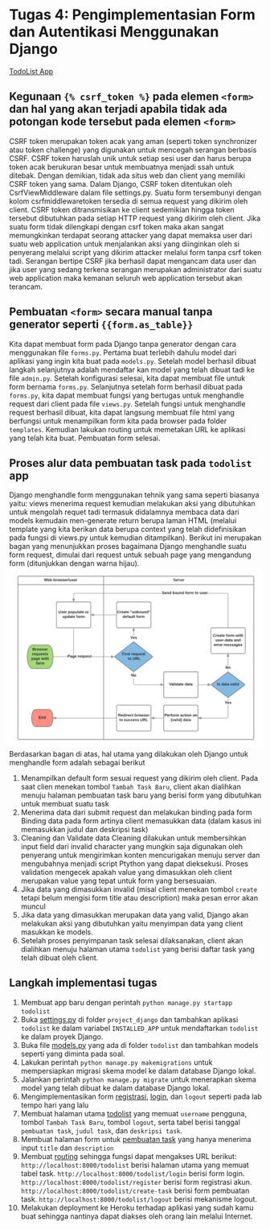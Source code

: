 # Tugas 4: Pengimplementasian Form dan Autentikasi Menggunakan Django

[TodoList App](https://pbp-tugas2.herokuapp.com/todolist/)

## Kegunaan `{% csrf_token %}` pada elemen `<form>` dan hal yang akan terjadi apabila tidak ada potongan kode tersebut pada elemen `<form>`

CSRF token merupakan token acak yang aman (seperti token synchronizer atau token challenge) yang digunakan untuk mencegah serangan berbasis CSRF. CSRF token haruslah unik untuk setiap sesi user dan harus berupa token acak berukuran besar untuk membuatnya menjadi ssah untuk ditebak. Dengan demikian, tidak ada situs web dan client yang memiliki CSRF token yang sama. Dalam Django, CSRF token ditentukan oleh CsrfViewMiddleware dalam file settings.py. Suatu form tersembunyi dengan kolom csrfmiddlewaretoken tersedia di semua request yang dikirim oleh client. CSRF token ditransmisikan ke client sedemikian hingga token tersebut dibutuhkan pada setiap HTTP request yang dikirim oleh client.
Jika suatu form tidak dilengkapi dengan csrf token maka akan sangat memungkinkan terdapat seorang attacker yang dapat memaksa user dari suatu web application untuk menjalankan aksi yang diinginkan oleh si penyerang melalui script yang dikirim attacker melalui form tanpa csrf token tadi. Serangan bertipe CSRF jika berhasil dapat mengancam data user dan jika user yang sedang terkena serangan merupakan administrator dari suatu web application maka kemanan seluruh web application tersebut akan terancam.

## Pembuatan `<form>` secara manual tanpa generator seperti `{{form.as_table}}`

Kita dapat membuat form pada Django tanpa generator dengan cara menggunakan file `forms.py`. Pertama buat terlebih dahulu model dari aplikasi yang ingin kita buat pada `models.py`. Setelah model berhasil dibuat langkah selanjutnya adalah mendaftar kan model yang telah dibuat tadi ke file `admin.py`. Setelah konfigurasi selesai, kita dapat membuat file untuk form bernama `forms.py`. Selanjutnya setelah form berhasil dibuat pada `forms.py`, kita dapat membuat fungsi yang bertugas untuk menghandle request dari client pada file `views.py`. Setelah fungsi untuk menghandle request berhasil dibuat, kita dapat langsung membuat file html yang berfungsi untuk menampilkan form kita pada browser pada folder `templates`. Kemudian lakukan routing untuk memetakan URL ke aplikasi yang telah kita buat. Pembuatan form selesai.

## Proses alur data pembuatan task pada `todolist` app

Django menghandle form menggunakan tehnik yang sama seperti biasanya yaitu: views menerima request kemudian melakukan aksi yang dibutuhkan untuk mengolah requet tadi termasuk didalamnya membaca data dari models kemudain men-generate return berupa laman HTML (melalui template yang kita berikan data berupa context yang telah didefinisikan pada fungsi di views.py untuk kemudian ditampilkan). Berikut ini merupakan bagan yang menunjukkan proses bagaimana Django menghandle suatu form request, dimulai dari request untuk sebuah page yang mengandung form (ditunjukkan dengan warna hijau).
![Bagan](https://github.com/electyrion/tugas2-pbp/blob/main/todolist/assets/images/form_handling.png)
Berdasarkan bagan di atas, hal utama yang dilakukan oleh Django untuk menghandle form adalah sebagai berikut

1. Menampilkan default form sesuai request yang dikirim oleh client.
    Pada saat clien menekan tombol `Tambah Task Baru`, client akan dialihkan menuju halaman pembuatan task baru yang berisi form yang dibutuhkan untuk membuat suatu task
2. Menerima data dari submit request dan melakukan binding pada form
    Binding data pada form artinya client memasukkan data (dalam kasus ini memasukkan judul dan deskripsi task)
3. Cleaning dan Validate data
    Cleaning dilakukan untuk membersihkan input field dari invalid character yang mungkin saja digunakan oleh penyerang untuk mengirimkan konten mencurigakan menuju server dan mengubahnya menjadi script Ptython yang dapat dieksekusi.
    Proses validation mengecek apakah value yang dimasukkan oleh client merupakan value yang tepat untuk form yang bersesuaian.
4. Jika data yang dimasukkan invalid (misal client menekan tombol `create` tetapi belum mengisi form title atau description) maka pesan error akan muncul
5. Jika data yang dimasukkan merupakan data yang valid, Django akan melakukan aksi yang dibutuhkan yaitu menyimpan data yang client masukkan ke models.
6. Setelah proses penyimpanan task selesai dilaksanakan, client akan dialihkan menuju halaman utama `todolist` yang berisi daftar task yang telah dibuat oleh client.

## Langkah implementasi tugas

1. Membuat app baru dengan perintah `python manage.py startapp todolist`
2. Buka [settings.py](https://github.com/electyrion/tugas2-pbp/blob/main/project_django/settings.py) di folder `project_django` dan tambahkan aplikasi `todolist` ke dalam variabel `INSTALLED_APP` untuk mendaftarkan `todolist` ke dalam proyek Django.
3. Buka file [models.py](https://github.com/electyrion/tugas2-pbp/blob/main/todolist/models.py) yang ada di folder `todolist` dan tambahkan models seperti yang diminta pada soal.
4. Lakukan perintah `python manage.py makemigrations` untuk mempersiapkan migrasi skema model ke dalam database Django lokal.
5. Jalankan perintah `python manage.py migrate` untuk menerapkan skema model yang telah dibuat ke dalam database Django lokal.
6. Mengimplementasikan form [registrasi](https://github.com/electyrion/tugas2-pbp/blob/main/todolist/templates/register.html), [login](https://github.com/electyrion/tugas2-pbp/blob/main/todolist/templates/login.html), dan `logout` seperti pada lab tempo hari yang lalu
7. Membuat halaman utama [todolist](https://github.com/electyrion/tugas2-pbp/blob/main/todolist/templates/todolist.html) yang memuat `username` pengguna, tombol `Tambah Task Baru`, tombol `logout`, serta tabel berisi tanggal `pembuatan task`, `judul task`, dan `deskripsi task`.
8. Membuat halaman form untuk [pembuatan task](https://github.com/electyrion/tugas2-pbp/blob/main/todolist/templates/create_task.html) yang hanya menerima input `title` dan `description`
9. Membuat [routing](https://github.com/electyrion/tugas2-pbp/blob/main/todolist/urls.py) sehingga fungsi dapat mengakses URL berikut:
    `http://localhost:8000/todolist` berisi halaman utama yang memuat tabel task.
    `http://localhost:8000/todolist/login` berisi form login.
    `http://localhost:8000/todolist/register` berisi form registrasi akun.
    `http://localhost:8000/todolist/create-task` berisi form pembuatan task.
    `http://localhost:8000/todolist/logout` berisi mekanisme logout.
10. Melakukan deployment ke Heroku terhadap aplikasi yang sudah kamu buat sehingga nantinya dapat diakses oleh orang lain melalui Internet.
